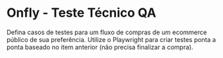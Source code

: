 # Onfly - Teste Técnico QA
Defina casos de testes para um fluxo de compras de um ecommerce público de sua preferência. Utilize o Playwright para criar testes ponta a ponta baseado no item anterior (não precisa finalizar a compra).
